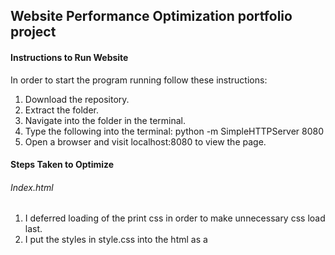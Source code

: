 ## Website Performance Optimization portfolio project

#### Instructions to Run Website

In order to start the program running follow these instructions:
1. Download the repository.
2. Extract the folder.
3. Navigate into the folder in the terminal.
4. Type the following into the terminal:
    python -m SimpleHTTPServer 8080
5. Open a browser and visit localhost:8080 to view the page.

#### Steps Taken to Optimize
###### Index.html
1. I deferred loading of the print css in order to make unnecessary css load last.
2. I put the styles in style.css into the html as a <style> tag so that it would grab all the css in one round.
3. I made the API call to Google Analytics an async script in order to have it not block the rendering of the rest of the page.

###### Main.js
1. I read the scroll.body.top before the for-loop that utilizes the data in order to use it to write all the new values into items[i].style.left.
2. Inside the changePizzaSizes function, I assigned the dx and the newwidth properties in order to change the style in the actual for loop.
